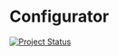 Configurator
============
[![Project Status](http://stillmaintained.com/Isigiel/Configurator.png)](https://stillmaintained.com/Isigiel/Configurator)

